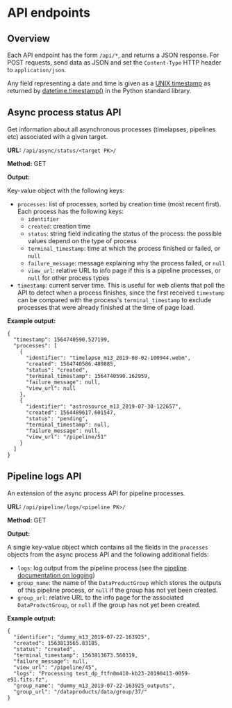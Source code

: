 # API endpoints

## Overview

Each API endpoint has the form `/api/*`, and returns a JSON response. For POST
requests, send data as JSON and set the `Content-Type` HTTP header to
`application/json`.

Any field representing a date and time is given as a [UNIX
timestamp](https://en.wikipedia.org/wiki/Unix_time) as returned by
[datetime.timestamp()](https://docs.python.org/3.9/library/datetime.html#datetime.datetime.timestamp)
in the Python standard library.

## Async process status API

Get information about all asynchronous processes (timelapses, pipelines etc)
associated with a given target.

**URL:** `/api/async/status/<target PK>/`

**Method:** GET

**Output:**

Key-value object with the following keys:

* `processes`: list of processes, sorted by creation time (most recent first).
  Each process has the following keys:
    * `identifier`
    * `created`: creation time
    * `status`: string field indicating the status of the process: the possible
      values depend on the type of process
    * `terminal_timestamp`: time at which the process finished or failed, or
      `null`
    * `failure_message`: message explaining why the process failed, or `null`
    * `view_url`: relative URL to info page if this is a pipeline processes, or
      `null` for other process types
* `timestamp`: current server time. This is useful for web clients that poll the
  API to detect when a process finishes, since the first received `timestamp`
  can be compared with the process's `terminal_timestamp` to exclude processes
  that were already finished at the time of page load.

**Example output:**
```
{
  "timestamp": 1564740590.527199,
  "processes": [
    {
      "identifier": "timelapse_m13_2019-08-02-100944.webm",
      "created": 1564740586.489885,
      "status": "created",
      "terminal_timestamp": 1564740590.162959,
      "failure_message": null,
      "view_url": null
    },
    {
      "identifier": "astrosource_m13_2019-07-30-122657",
      "created": 1564489617.601547,
      "status": "pending",
      "terminal_timestamp": null,
      "failure_message": null,
      "view_url": "/pipeline/51"
    }
  ]
}
```

## Pipeline logs API

An extension of the async process API for pipeline processes.

**URL:** `/api/pipeline/logs/<pipeline PK>/`

**Method:** GET

**Output:**

A single key-value object which contains all the fields in the `processes`
objects from the async process API and the following additional fields:

* `logs`: log output from the pipeline process (see the [pipeline documentation
  on logging](/doc/pipelines.md#log-output))
* `group_name`: the name of the `DataProductGroup` which stores the outputs of
  this pipeline process, or `null` if the group has not yet been created.
* `group_url`: relative URL to the info page for the associated
  `DataProductGroup`, or `null` if the group has not yet been created.

**Example output:**
```
{
  "identifier": "dummy_m13_2019-07-22-163925",
  "created": 1563813565.83185,
  "status": "created",
  "terminal_timestamp": 1563813673.560319,
  "failure_message": null,
  "view_url": "/pipeline/45",
  "logs": "Processing test_dp_ftfn0m410-kb23-20190413-0059-e91.fits.fz",
  "group_name": "dummy_m13_2019-07-22-163925_outputs",
  "group_url": "/dataproducts/data/group/37/"
}
```
